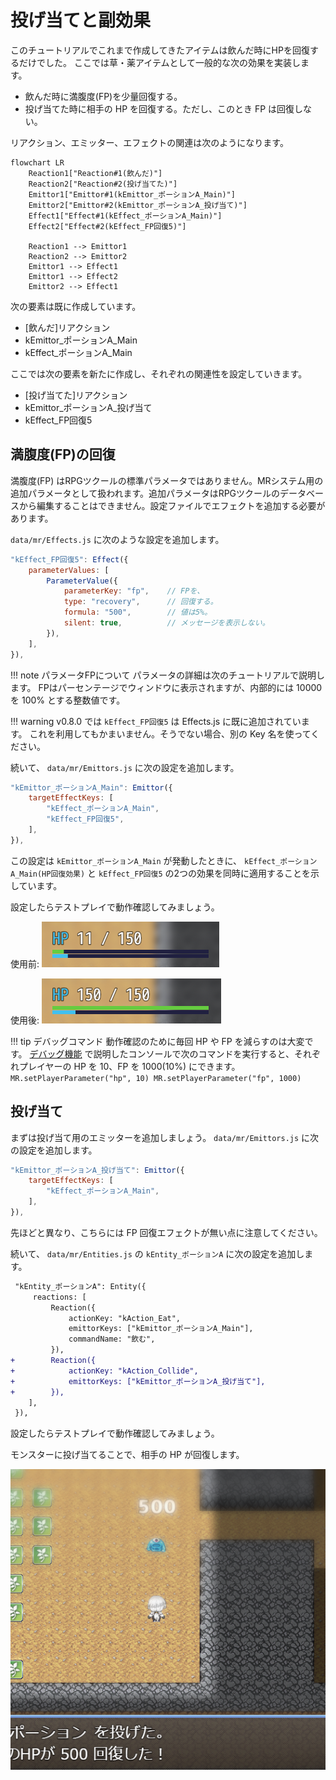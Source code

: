 投げ当てと副効果
==========

このチュートリアルでこれまで作成してきたアイテムは飲んだ時にHPを回復するだけでした。
ここでは草・薬アイテムとして一般的な次の効果を実装します。

- 飲んだ時に満腹度(FP)を少量回復する。
- 投げ当てた時に相手の HP を回復する。ただし、このとき FP は回復しない。

リアクション、エミッター、エフェクトの関連は次のようになります。

```mermaid
flowchart LR
    Reaction1["Reaction#1(飲んだ)"]
    Reaction2["Reaction#2(投げ当てた)"]
    Emittor1["Emittor#1(kEmittor_ポーションA_Main)"]
    Emittor2["Emittor#2(kEmittor_ポーションA_投げ当て)"]
    Effect1["Effect#1(kEffect_ポーションA_Main)"]
    Effect2["Effect#2(kEffect_FP回復5)"]

    Reaction1 --> Emittor1
    Reaction2 --> Emittor2
    Emittor1 --> Effect1
    Emittor1 --> Effect2
    Emittor2 --> Effect1
```

次の要素は既に作成しています。

- [飲んだ]リアクション
- kEmittor_ポーションA_Main
- kEffect_ポーションA_Main

ここでは次の要素を新たに作成し、それぞれの関連性を設定していきます。

- [投げ当てた]リアクション
- kEmittor_ポーションA_投げ当て
- kEffect_FP回復5

満腹度(FP)の回復
----------

満腹度(FP) はRPGツクールの標準パラメータではありません。MRシステム用の追加パラメータとして扱われます。追加パラメータはRPGツクールのデータベースから編集することはできません。設定ファイルでエフェクトを追加する必要があります。

`data/mr/Effects.js` に次のような設定を追加します。

```js
"kEffect_FP回復5": Effect({
    parameterValues: [
        ParameterValue({
            parameterKey: "fp",    // FPを、
            type: "recovery",      // 回復する。
            formula: "500",        // 値は5%。
            silent: true,          // メッセージを表示しない。
        }),
    ],
}),
```

!!! note パラメータFPについて
    パラメータの詳細は次のチュートリアルで説明します。
    FPはパーセンテージでウィンドウに表示されますが、内部的には 10000 を 100% とする整数値です。

!!! warning
    v0.8.0 では `kEffect_FP回復5` は Effects.js に既に追加されています。
    これを利用してもかまいません。そうでない場合、別の Key 名を使ってください。

続いて、 `data/mr/Emittors.js` に次の設定を追加します。

```js
"kEmittor_ポーションA_Main": Emittor({
    targetEffectKeys: [
        "kEffect_ポーションA_Main",
        "kEffect_FP回復5",
    ],
}),
```

この設定は `kEmittor_ポーションA_Main` が発動したときに、 `kEffect_ポーションA_Main(HP回復効果)` と `kEffect_FP回復5` の2つの効果を同時に適用することを示しています。

設定したらテストプレイで動作確認してみましょう。

使用前:
![](img/sub-effects-1.png)

使用後: 
![](img/sub-effects-2.png)


!!! tip デバッグコマンド
    動作確認のために毎回 HP や FP を減らすのは大変です。 [デバッグ機能](../1-first/8-debug-command.md) で説明したコンソールで次のコマンドを実行すると、それぞれプレイヤーの HP を 10、FP を 1000(10%) にできます。
    ```
    MR.setPlayerParameter("hp", 10)
    MR.setPlayerParameter("fp", 1000)
    ```

投げ当て
----------

まずは投げ当て用のエミッターを追加しましょう。 `data/mr/Emittors.js` に次の設定を追加します。

```js
"kEmittor_ポーションA_投げ当て": Emittor({
    targetEffectKeys: [
        "kEffect_ポーションA_Main",
    ],
}),
```

先ほどと異なり、こちらには FP 回復エフェクトが無い点に注意してください。

続いて、 `data/mr/Entities.js` の `kEntity_ポーションA` に次の設定を追加します。

```diff
 "kEntity_ポーションA": Entity({
     reactions: [
         Reaction({
             actionKey: "kAction_Eat",
             emittorKeys: ["kEmittor_ポーションA_Main"],
             commandName: "飲む",
         }),
+        Reaction({
+            actionKey: "kAction_Collide",
+            emittorKeys: ["kEmittor_ポーションA_投げ当て"],
+        }),
    ],
 }),
```

設定したらテストプレイで動作確認してみましょう。

モンスターに投げ当てることで、相手の HP が回復します。

![](img/sub-effects-3.png)

